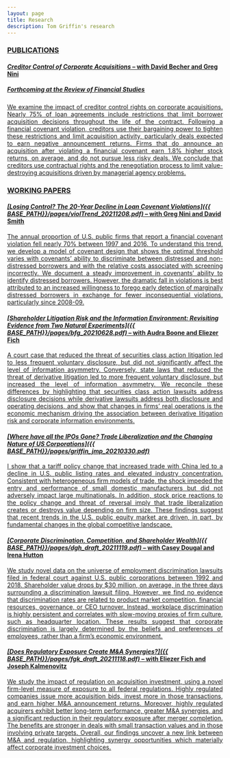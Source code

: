 ```yaml
---
layout: page
title: Research
description: Tom Griffin's research
---
```


### <u>PUBLICATIONS<u>

#### *<a href="https://academic.oup.com/rfs/article/35/4/1897/6311283?guestAccessKey=6bc7321f-c9c8-46eb-ae3c-4d2f359635f0">Creditor Control of Corporate Acquisitions</a>* – with <a href="https://www.lebow.drexel.edu/people/davidbecher">David Becher</a> and <a href="https://sites.google.com/view/gregnini/home">Greg Nini</a>
##### Forthcoming at the *Review of Financial Studies*
<div align="justify"> 
We examine the impact of creditor control rights on corporate acquisitions. Nearly 75% of loan agreements include restrictions that limit borrower acquisition decisions throughout the life of the contract. Following a financial covenant violation, creditors use their bargaining power to tighten these restrictions and limit acquisition activity, particularly deals expected to earn negative announcement returns. Firms that do announce an acquisition after violating a financial covenant earn 1.8% higher stock returns, on average, and do not pursue less risky deals. We conclude that creditors use contractual rights and the renegotiation process to limit value-destroying acquisitions driven by managerial agency problems.
</div>

### <u>WORKING PAPERS<u>

#### *[Losing Control? The 20-Year Decline in Loan Covenant Violations]({{ BASE_PATH}}/pages/violTrend_20211208.pdf)* – with <a href="https://sites.google.com/view/gregnini/home">Greg Nini</a> and <a href="https://www.commerce.virginia.edu/faculty/smith">David Smith</a>
<div align="justify"> 
The annual proportion of U.S. public firms that report a financial covenant violation fell nearly 70% between 1997 and 2016. To understand this trend, we develop a model of covenant design that shows the optimal threshold varies with covenants’ ability to discriminate between distressed and non-distressed borrowers and with the relative costs associated with screening incorrectly. We document a steady improvement in covenants’ ability to identify distressed borrowers. However, the dramatic fall in violations is best attributed to an increased willingness to forego early detection of marginally distressed borrowers in exchange for fewer inconsequential violations, particularly since 2008-09.
</div>

#### *[Shareholder Litigation Risk and the Information Environment: Revisiting Evidence from Two Natural Experiments]({{ BASE_PATH}}/pages/bfg_20210628.pdf)* – with <a href="https://sites.google.com/site/audralboone/home?authuser=0">Audra Boone</a> and <a href="https://www.lebow.drexel.edu/people/eliezerfich">Eliezer Fich</a>
<div align="justify"> 
A court case that reduced the threat of securities class action litigation led to less frequent voluntary disclosure, but did not significantly affect the level of information asymmetry. Conversely, state laws that reduced the threat of derivative litigation led to more frequent voluntary disclosure, but increased the level of information asymmetry. We reconcile these differences by highlighting that securities class action lawsuits address disclosure decisions while derivative lawsuits address both disclosure and operating decisions, and show that changes in firms’ real operations is the economic mechanism driving the association between derivative litigation risk and corporate information environments.
</div>

#### *[Where have all the IPOs Gone? Trade Liberalization and the Changing Nature of US Corporations]({{ BASE_PATH}}/pages/griffin_jmp_20210330.pdf)*
<div align="justify"> 
I show that a tariff policy change that increased trade with China led to a decline in U.S. public listing rates and elevated industry concentration. Consistent with heterogeneous firm models of trade, the shock impeded the entry and performance of small domestic manufacturers but did not adversely impact large multinationals. In addition, stock price reactions to the policy change and threat of reversal imply that trade liberalization creates or destroys value depending on firm size. These findings suggest that recent trends in the U.S. public equity market are driven, in part, by fundamental changes in the global competitive landscape.
</div>

#### *[Corporate Discrimination, Competition, and Shareholder Wealth]({{ BASE_PATH}}/pages/dgh_draft_20211119.pdf)* – with <a href="https://business.fsu.edu/person/casey-dougal">Casey Dougal</a> and <a href="https://business.fsu.edu/person/irena-hutton">Irena Hutton</a>
<div align="justify"> 
We study novel data on the universe of employment discrimination lawsuits filed in federal court against U.S. public corporations between 1992 and 2018. Shareholder value drops by $30 million, on average, in the three days surrounding a discrimination lawsuit filing. However, we find no evidence that discrimination rates are related to product market competition, financial resources, governance, or CEO turnover. Instead, workplace discrimination is highly persistent and correlates with slow-moving proxies of firm culture, such as headquarter location. These results suggest that corporate discrimination is largely determined by the beliefs and preferences of employees, rather than a firm’s economic environment.
</div>
  
#### *[Does Regulatory Exposure Create M&A Synergies?]({{ BASE_PATH}}/pages/fgk_draft_20211118.pdf)* – with <a href="https://www.lebow.drexel.edu/people/eliezerfich">Eliezer Fich</a> and <a href="https://sites.google.com/view/jkalmenovitz/home">Joseph Kalmenovitz</a>
<div align="justify"> 
We study the impact of regulation on acquisition investment, using a novel firm-level measure of exposure to all federal regulations. Highly regulated companies issue more acquisition bids, invest more in those transactions, and earn higher M&A announcement returns. Moreover, highly regulated acquirers exhibit better long-term performance, greater M&A synergies, and a significant reduction in their regulatory exposure after merger completion. The benefits are stronger in deals with small transaction values and in those involving private targets. Overall, our findings uncover a new link between M&A and regulation, highlighting synergy opportunities which materially affect corporate investment choices.
</div>

<!-- Note: this is how to write a comment in HTML. Everything in here won't show up on your webpage.-->

<!--
To increase the size of the title, use fewer # in front of the paper title.
To decrease the size of the title, use more #. 
To remove the italics, remove the * before and after the description
To remove the underline from the title, remove the <u> tags (<u> and </u>)
-->
